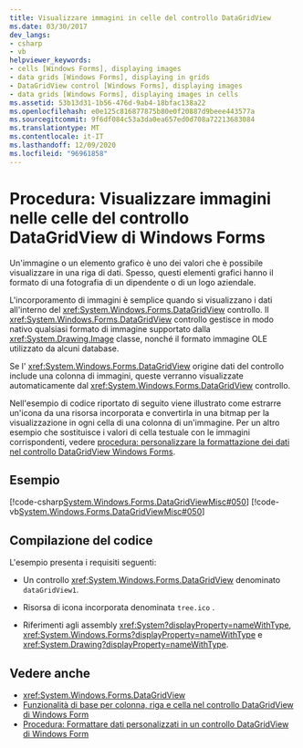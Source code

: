 ```yaml
---
title: Visualizzare immagini in celle del controllo DataGridView
ms.date: 03/30/2017
dev_langs:
- csharp
- vb
helpviewer_keywords:
- cells [Windows Forms], displaying images
- data grids [Windows Forms], displaying in grids
- DataGridView control [Windows Forms], displaying images
- data grids [Windows Forms], displaying images in cells
ms.assetid: 53b13d31-1b56-476d-9ab4-18bfac138a22
ms.openlocfilehash: e0e125c816877875b80e0f20887d9beee443577a
ms.sourcegitcommit: 9f6df084c53a3da0ea657ed0d708a72213683084
ms.translationtype: MT
ms.contentlocale: it-IT
ms.lasthandoff: 12/09/2020
ms.locfileid: "96961858"
---
```

# <a name="how-to-display-images-in-cells-of-the-windows-forms-datagridview-control"></a>Procedura: Visualizzare immagini nelle celle del controllo DataGridView di Windows Forms
Un'immagine o un elemento grafico è uno dei valori che è possibile visualizzare in una riga di dati. Spesso, questi elementi grafici hanno il formato di una fotografia di un dipendente o di un logo aziendale.  
  
 L'incorporamento di immagini è semplice quando si visualizzano i dati all'interno del <xref:System.Windows.Forms.DataGridView> controllo. Il <xref:System.Windows.Forms.DataGridView> controllo gestisce in modo nativo qualsiasi formato di immagine supportato dalla <xref:System.Drawing.Image> classe, nonché il formato immagine OLE utilizzato da alcuni database.  
  
 Se l' <xref:System.Windows.Forms.DataGridView> origine dati del controllo include una colonna di immagini, queste verranno visualizzate automaticamente dal <xref:System.Windows.Forms.DataGridView> controllo.  
  
 Nell'esempio di codice riportato di seguito viene illustrato come estrarre un'icona da una risorsa incorporata e convertirla in una bitmap per la visualizzazione in ogni cella di una colonna di un'immagine. Per un altro esempio che sostituisce i valori di cella testuale con le immagini corrispondenti, vedere [procedura: personalizzare la formattazione dei dati nel controllo DataGridView Windows Forms](how-to-customize-data-formatting-in-the-windows-forms-datagridview-control.md).  
  
## <a name="example"></a>Esempio  
 [!code-csharp[System.Windows.Forms.DataGridViewMisc#050](~/samples/snippets/csharp/VS_Snippets_Winforms/System.Windows.Forms.DataGridViewMisc/CS/datagridviewmisc.cs#050)]
 [!code-vb[System.Windows.Forms.DataGridViewMisc#050](~/samples/snippets/visualbasic/VS_Snippets_Winforms/System.Windows.Forms.DataGridViewMisc/VB/datagridviewmisc.vb#050)]  
  
## <a name="compiling-the-code"></a>Compilazione del codice  
 L'esempio presenta i requisiti seguenti:  
  
- Un controllo <xref:System.Windows.Forms.DataGridView> denominato `dataGridView1`.  
  
- Risorsa di icona incorporata denominata `tree.ico` .  
  
- Riferimenti agli assembly <xref:System?displayProperty=nameWithType>, <xref:System.Windows.Forms?displayProperty=nameWithType> e <xref:System.Drawing?displayProperty=nameWithType>.  
  
## <a name="see-also"></a>Vedere anche

- <xref:System.Windows.Forms.DataGridView>
- [Funzionalità di base per colonna, riga e cella nel controllo DataGridView di Windows Form](basic-column-row-and-cell-features-wf-datagridview-control.md)
- [Procedura: Formattare dati personalizzati in un controllo DataGridView di Windows Form](how-to-customize-data-formatting-in-the-windows-forms-datagridview-control.md)
